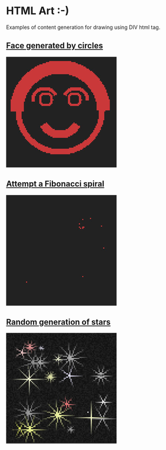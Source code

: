 # HTML Art :-)

Examples of content generation for drawing using DIV html tag.

## [Face generated by circles](circle)

![circle](circle/screen-circle.jpg)

## [Attempt a Fibonacci spiral](fibonacci)

![fibonacci](fibonacci/screen-fibonacci.jpg)

## [Random generation of stars](stars)

![stars](stars/screen-stars.jpg)
